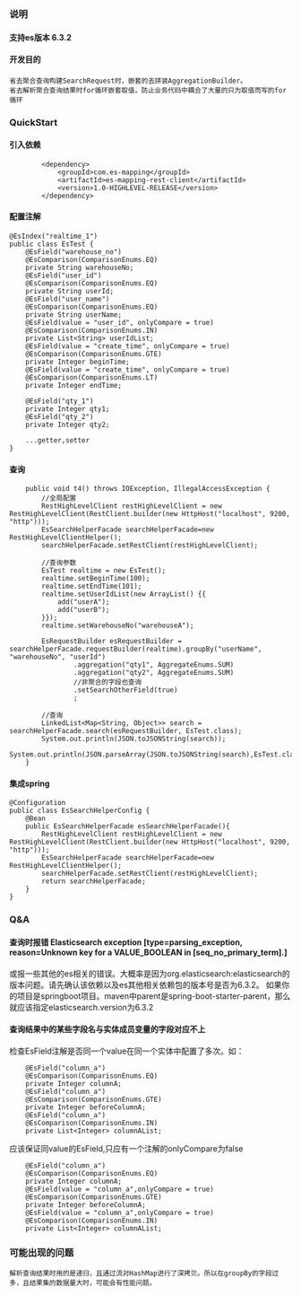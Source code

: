 ### 说明
#### 支持es版本 6.3.2
#### 开发目的
	省去聚合查询构建SearchRequest时，嵌套的去拼装AggregationBuilder。
	省去解析聚合查询结果时for循环嵌套取值，防止业务代码中耦合了大量的只为取值而写的for循环
### QuickStart
#### 引入依赖
```
        <dependency>
            <groupId>com.es-mapping</groupId>
            <artifactId>es-mapping-rest-client</artifactId>
            <version>1.0-HIGHLEVEL-RELEASE</version>
        </dependency>
```
#### 配置注解
```
@EsIndex("realtime_1")
public class EsTest {
    @EsField("warehouse_no")
    @EsComparison(ComparisonEnums.EQ)
    private String warehouseNo;
    @EsField("user_id")
    @EsComparison(ComparisonEnums.EQ)
    private String userId;
    @EsField("user_name")
    @EsComparison(ComparisonEnums.EQ)
    private String userName;
    @EsField(value = "user_id", onlyCompare = true)
    @EsComparison(ComparisonEnums.IN)
    private List<String> userIdList;
    @EsField(value = "create_time", onlyCompare = true)
    @EsComparison(ComparisonEnums.GTE)
    private Integer beginTime;
    @EsField(value = "create_time", onlyCompare = true)
    @EsComparison(ComparisonEnums.LT)
    private Integer endTime;

    @EsField("qty_1")
    private Integer qty1;
    @EsField("qty_2")
    private Integer qty2;

	...getter,setter
}
```
#### 查询
```
    public void t4() throws IOException, IllegalAccessException {
        //全局配置
        RestHighLevelClient restHighLevelClient = new RestHighLevelClient(RestClient.builder(new HttpHost("localhost", 9200, "http")));
        EsSearchHelperFacade searchHelperFacade=new RestHighLevelClientHelper();
        searchHelperFacade.setRestClient(restHighLevelClient);

        //查询参数
        EsTest realtime = new EsTest();
        realtime.setBeginTime(100);
        realtime.setEndTime(101);
        realtime.setUserIdList(new ArrayList() {{
            add("userA");
            add("userB");
        }});
        realtime.setWarehouseNo("warehouseA");

        EsRequestBuilder esRequestBuilder = searchHelperFacade.requestBuilder(realtime).groupBy("userName", "warehouseNo", "userId")
                .aggregation("qty1", AggregateEnums.SUM)
                .aggregation("qty2", AggregateEnums.SUM)
                //非聚合的字段也查询
                .setSearchOtherField(true)
                ;

        //查询
        LinkedList<Map<String, Object>> search = searchHelperFacade.search(esRequestBuilder, EsTest.class);
        System.out.println(JSON.toJSONString(search));
        System.out.println(JSON.parseArray(JSON.toJSONString(search),EsTest.class));
    }
```
#### 集成spring
```
@Configuration
public class EsSearchHelperConfig {
    @Bean
    public EsSearchHelperFacade esSearchHelperFacade(){
        RestHighLevelClient restHighLevelClient = new RestHighLevelClient(RestClient.builder(new HttpHost("localhost", 9200, "http")));
        EsSearchHelperFacade searchHelperFacade=new RestHighLevelClientHelper();
        searchHelperFacade.setRestClient(restHighLevelClient);
        return searchHelperFacade;
    }
}
```
### Q&A
#### 查询时报错 Elasticsearch exception [type=parsing_exception, reason=Unknown key for a VALUE_BOOLEAN in [seq_no_primary_term].]
或报一些其他的es相关的错误。大概率是因为org.elasticsearch:elasticsearch的版本问题。请先确认该依赖以及es其他相关依赖包的版本号是否为6.3.2。
如果你的项目是springboot项目。maven中parent是spring-boot-starter-parent，那么就应该指定elasticsearch.version为6.3.2
#### 查询结果中的某些字段名与实体成员变量的字段对应不上
检查EsField注解是否同一个value在同一个实体中配置了多次。如：
```
    @EsField("column_a")
    @EsComparison(ComparisonEnums.EQ)
    private Integer columnA;
    @EsField("column_a")
    @EsComparison(ComparisonEnums.GTE)
    private Integer beforeColumnA;
    @EsField("column_a")
    @EsComparison(ComparisonEnums.IN)
    private List<Integer> columnAList;
```
应该保证同value的EsField,只应有一个注解的onlyCompare为false
```
    @EsField("column_a")
    @EsComparison(ComparisonEnums.EQ)
    private Integer columnA;
    @EsField(value = "column_a",onlyCompare = true)
    @EsComparison(ComparisonEnums.GTE)
    private Integer beforeColumnA;
    @EsField(value = "column_a",onlyCompare = true)
    @EsComparison(ComparisonEnums.IN)
    private List<Integer> columnAList;
```
### 可能出现的问题
	解析查询结果时用的是递归，且通过流对HashMap进行了深拷贝。所以在groupBy的字段过多，且结果集的数据量大时，可能会有性能问题。
